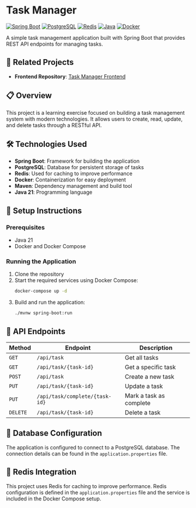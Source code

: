 # Task Manager

[![Spring Boot](https://img.shields.io/badge/Spring_Boot-6DB33F?style=for-the-badge&logo=spring-boot&logoColor=white)](https://spring.io/projects/spring-boot)
[![PostgreSQL](https://img.shields.io/badge/PostgreSQL-316192?style=for-the-badge&logo=postgresql&logoColor=white)](https://www.postgresql.org/)
[![Redis](https://img.shields.io/badge/Redis-DC382D?style=for-the-badge&logo=redis&logoColor=white)](https://redis.io/)
[![Java](https://img.shields.io/badge/Java_21-ED8B00?style=for-the-badge&logo=openjdk&logoColor=white)](https://www.oracle.com/java/)
[![Docker](https://img.shields.io/badge/Docker-2496ED?style=for-the-badge&logo=docker&logoColor=white)](https://www.docker.com/)

A simple task management application built with Spring Boot that provides REST API endpoints for managing tasks.

## 🔗 Related Projects

- **Frontend Repository**: [Task Manager Frontend](https://github.com/Gosqu248/Task-Manager-Frontend)

## 📋 Overview

This project is a learning exercise focused on building a task management system with modern technologies. It allows users to create, read, update, and delete tasks through a RESTful API.

## 🛠️ Technologies Used

- **Spring Boot**: Framework for building the application
- **PostgreSQL**: Database for persistent storage of tasks
- **Redis**: Used for caching to improve performance
- **Docker**: Containerization for easy deployment
- **Maven**: Dependency management and build tool
- **Java 21**: Programming language

## 🚀 Setup Instructions

### Prerequisites

- Java 21
- Docker and Docker Compose

### Running the Application

1. Clone the repository
2. Start the required services using Docker Compose:
   ```bash
   docker-compose up -d
   ```
3. Build and run the application:
   ```bash
   ./mvnw spring-boot:run
   ```

## 🔌 API Endpoints

| Method | Endpoint | Description |
|--------|----------|-------------|
| `GET` | `/api/task` | Get all tasks |
| `GET` | `/api/task/{task-id}` | Get a specific task |
| `POST` | `/api/task` | Create a new task |
| `PUT` | `/api/task/{task-id}` | Update a task |
| `PUT` | `/api/task/complete/{task-id}` | Mark a task as complete |
| `DELETE` | `/api/task/{task-id}` | Delete a task |

## 💾 Database Configuration

The application is configured to connect to a PostgreSQL database. The connection details can be found in the `application.properties` file.

## 🚀 Redis Integration

This project uses Redis for caching to improve performance. Redis configuration is defined in the `application.properties` file and the service is included in the Docker Compose setup.
